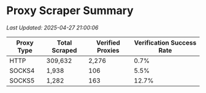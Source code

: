 # Proxy Scraper Summary

_Last Updated: 2025-04-27 21:00:06_

| Proxy Type | Total Scraped | Verified Proxies | Verification Success Rate |
|------------|--------------|------------------|--------------------------|
| HTTP | 309,632 | 2,276 | 0.7% |
| SOCKS4 | 1,938 | 106 | 5.5% |
| SOCKS5 | 1,282 | 163 | 12.7% |
